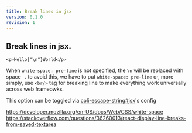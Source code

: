 ```yaml
---
title: Break lines in jsx
version: 0.1.0
revision: 1
---
```


## Break lines in jsx.

```tsx
<p>Hello{"\n"}World</p>
```

When `white-space: pre-line` is not specified, the `\n` will be replaced with space ` `. to avoid this, we have to put `white-space: pre-line` or, more simply, use `<br/>` tag for breaking line to make everything work universally across web frameowks.

This option can be toggled via [coli-escape-string#jsx](https://github.com/gridaco/CoLI/tree/main/packages/coli-escape-string)'s config

https://developer.mozilla.org/en-US/docs/Web/CSS/white-space
https://stackoverflow.com/questions/36260013/react-display-line-breaks-from-saved-textarea
